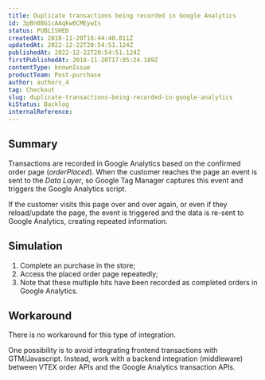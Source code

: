 ```yaml
---
title: Duplicate transactions being recorded in Google Analytics
id: 3pBn0BG1cAAqkw6CMEywIs
status: PUBLISHED
createdAt: 2018-11-20T16:44:40.811Z
updatedAt: 2022-12-22T20:54:51.124Z
publishedAt: 2022-12-22T20:54:51.124Z
firstPublishedAt: 2018-11-20T17:05:24.189Z
contentType: knownIssue
productTeam: Post-purchase
author: authors_4
tag: Checkout
slug: duplicate-transactions-being-recorded-in-google-analytics
kiStatus: Backlog
internalReference: 
---
```


## Summary

Transactions are recorded in Google Analytics based on the confirmed order page (_orderPlaced_). When the customer reaches the page an event is sent to the _Data Layer_, so Google Tag Manager captures this event and triggers the Google Analytics script.

If the customer visits this page over and over again, or even if they reload/update the page, the event is triggered and the data is re-sent to Google Analytics, creating repeated information.

## Simulation

1. Complete an purchase in the store;
2. Access the placed order page repeatedly;
3. Note that these multiple hits have been recorded as completed orders in Google Analytics.

## Workaround

There is no workaround for this type of integration.

One possibility is to avoid integrating frontend transactions with GTM/Javascript. Instead, work with a backend integration (middleware) between VTEX order APIs and the Google Analytics transaction APIs.

